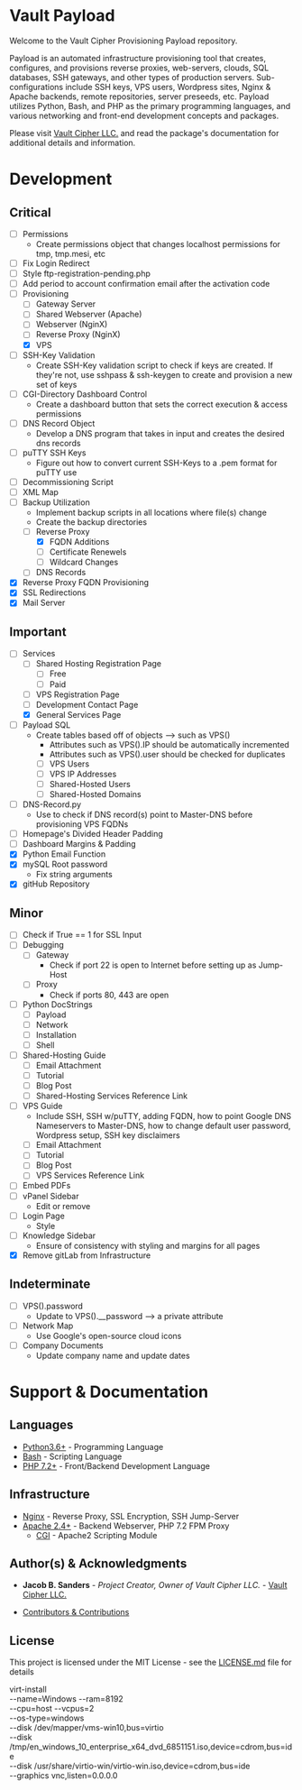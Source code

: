 # Vault Payload
Welcome to the Vault Cipher Provisioning Payload repository.

Payload is an automated infrastructure provisioning tool that creates, configures, and provisions reverse proxies, web-servers, clouds, SQL databases, SSH gateways, and other types of production servers. Sub-configurations include SSH keys, VPS users, Wordpress sites, Nginx & Apache backends, remote repositories, server preseeds, etc. Payload utilizes Python, Bash, and PHP as the primary programming languages, and various networking and front-end development concepts and packages. 

Please visit [Vault Cipher LLC.](https://vaultcipher.com) and read the package's documentation for additional details and information.

# Development

## Critical
- [ ] Permissions
  - Create permissions object that changes localhost permissions for tmp, tmp.mesi, etc
- [ ] Fix Login Redirect
- [ ] Style ftp-registration-pending.php 
- [ ] Add period to account confirmation email after the activation code
- [ ] Provisioning
  - [ ] Gateway Server
  - [ ] Shared Webserver (Apache)
  - [ ] Webserver (NginX)
  - [ ] Reverse Proxy (NginX)
  - [x] VPS
- [ ] SSH-Key Validation
  - Create SSH-Key validation script to check if keys are created. If they're not, use sshpass & ssh-keygen to create and provision a new set of keys
- [ ] CGI-Directory Dashboard Control
  - Create a dashboard button that sets the correct execution & access permissions
- [ ] DNS Record Object
  - Develop a DNS program that takes in input and creates the desired dns records
- [ ] puTTY SSH Keys
  - Figure out how to convert current SSH-Keys to a .pem format for puTTY use
- [ ] Decommissioning Script
- [ ] XML Map
- [ ] Backup Utilization
  - Implement backup scripts in all locations where file(s) change
  - Create the backup directories
  - [ ] Reverse Proxy
    - [x] FQDN Additions
    - [ ] Certificate Renewels
    - [ ] Wildcard Changes
  - [ ] DNS Records
- [x] Reverse Proxy FQDN Provisioning
- [x] SSL Redirections
- [x] Mail Server
## Important
- [ ] Services
  - [ ] Shared Hosting Registration Page
    - [ ] Free 
    - [ ] Paid
  - [ ] VPS Registration Page
  - [ ] Development Contact Page
  - [x] General Services Page
- [ ] Payload SQL
  - Create tables based off of objects --> such as VPS()
    - Attributes such as VPS().IP should be automatically incremented
    - Attributes such as VPS().user should be checked for duplicates
    - [ ] VPS Users
    - [ ] VPS IP Addresses
    - [ ] Shared-Hosted Users
    - [ ] Shared-Hosted Domains
- [ ] DNS-Record.py
  - Use to check if DNS record(s) point to Master-DNS before provisioning VPS FQDNs
- [ ] Homepage's Divided Header Padding
- [ ] Dashboard Margins & Padding
- [x] Python Email Function 
- [x] mySQL Root password
  - Fix string arguments
- [x] gitHub Repository
## Minor
- [ ] Check if True == 1 for SSL Input
- [ ] Debugging
  - [ ] Gateway
    - Check if port 22 is open to Internet before setting up as Jump-Host
  - [ ] Proxy
    - Check if ports 80, 443 are open
- [ ] Python DocStrings
  - [ ] Payload
  - [ ] Network
  - [ ] Installation
  - [ ] Shell
- [ ] Shared-Hosting Guide
  - [ ] Email Attachment
  - [ ] Tutorial
  - [ ] Blog Post
  - [ ] Shared-Hosting Services Reference Link
- [ ] VPS Guide
  - Include SSH, SSH w/puTTY, adding FQDN, how to point Google DNS Nameservers to Master-DNS, how to change default user password, Wordpress setup, SSH key disclaimers
  - [ ] Email Attachment
  - [ ] Tutorial
  - [ ] Blog Post
  - [ ] VPS Services Reference Link
- [ ] Embed PDFs
- [ ] vPanel Sidebar
  - Edit or remove
- [ ] Login Page
  - Style
- [ ] Knowledge Sidebar
  - Ensure of consistency with styling and margins for all pages
- [x] Remove gitLab from Infrastructure
## Indeterminate
- [ ] VPS().password
  - Update to VPS().__password --> a private attribute
- [ ] Network Map
  - Use Google's open-source cloud icons
- [ ] Company Documents
  - Update company name and update dates

# Support & Documentation

## Languages
- [Python3.6+](https://docs.python.org/3/) - Programming Language
- [Bash](https://www.tldp.org/LDP/abs/abs-guide.pdf) - Scripting Language
- [PHP 7.2+](http://php.net/manual/en/install.php) - Front/Backend Development Language

## Infrastructure
* [Nginx](https://docs.python.org/3/) - Reverse Proxy, SSL Encryption, SSH Jump-Server
* [Apache 2.4+](https://httpd.apache.org/docs/2.4/) - Backend Webserver, PHP 7.2 FPM Proxy
  * [CGI](https://httpd.apache.org/docs/2.4/mod/mod_cgi.html) - Apache2 Scripting Module

## Author(s) & Acknowledgments

* **Jacob B. Sanders** - *Project Creator, Owner of Vault Cipher LLC.* - [Vault Cipher LLC.](https://vaultcipher.com/team/jacob-sanders)

* [Contributors & Contributions](https://github.com/vaultcipher/Payload/Contributors)

## License

This project is licensed under the MIT License - see the [LICENSE.md](LICENSE.md) file for details

virt-install \
    --name=Windows
    --ram=8192 \
    --cpu=host
    --vcpus=2 \
    --os-type=windows \
    --disk /dev/mapper/vms-win10,bus=virtio \
    --disk /tmp/en_windows_10_enterprise_x64_dvd_6851151.iso,device=cdrom,bus=ide \
    --disk /usr/share/virtio-win/virtio-win.iso,device=cdrom,bus=ide \
    --graphics vnc,listen=0.0.0.0 